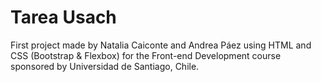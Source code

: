 
# Tarea Usach



First project made by Natalia Caiconte and Andrea Páez using HTML and CSS (Bootstrap & Flexbox) for the Front-end Development course sponsored by Universidad de Santiago, Chile.
